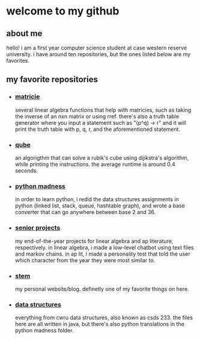 # welcome to my github

## about me
hello! i am a first year computer science student at case western reserve university.  i have around ten repositories, but the ones listed below are my favorites.  

## my favorite repositories

- ### [matricie](https://github.com/rachel-tj/matricie)
  several linear algebra functions that help with matricies, such as taking the inverse of an nxn matrix or using rref.  there's also a truth table generator where you input a statement such as "(p^q) -> r" and it will print the truth table with p, q, r, and the aforementioned statement. 
- ### [qube](https://github.com/rachel-tj/qube)
  an algorigthm that can solve a rubik's cube using dijikstra's algorithm, while printing the instructions.  the average runtime is around 0.4 seconds.  
- ### [python madness](https://github.com/deadfishh/python-madness)
  in order to learn python, i redid the data structures assignments in python (linked list, stack, queue, hashtable graph), and wrote a base converter that can go anywhere between base 2 and 36.  
- ### [senior projects](https://github.com/rachel-tj/senior-projects)
  my end-of-the-year projects for linear algebra and ap literature, respectively.  in linear algebra, i made a low-level chatbot using text files and markov chains.  in ap lit, i made a personality test that told the user which character from the year they were most similar to.  
- ### [stem](https://github.com/rachel-tj/stem)
  my personal website/blog.  definetly one of my favorite things on here.  
- ### [data structures](https://github.com/rachel-tj/data-structures)
  everything from cwru data structures, also known as csds 233.  the files here are all written in java, but there's also python translations in the python  madness folder.  
